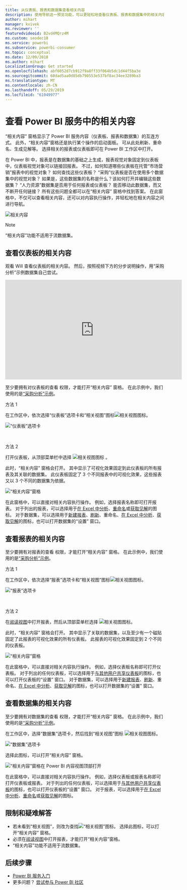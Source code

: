 ```yaml
---
title: 从仪表板、报表和数据集查看相关内容
description: 使用导航这一预览功能，可以更轻松地查看仪表板、报表和数据集中的相关内容
author: mihart
manager: kvivek
ms.reviewer: ''
featuredvideoid: B2vd4MQrz4M
ms.custom: seodec18
ms.service: powerbi
ms.subservice: powerbi-consumer
ms.topic: conceptual
ms.date: 12/09/2018
ms.author: mihart
LocalizationGroup: Get started
ms.openlocfilehash: abf6052d7cb912f9a8ff33f064b5dc1d44f5ba3e
ms.sourcegitcommit: 60dad5aa0d85db790553e537bf8ac34ee3289ba3
ms.translationtype: MT
ms.contentlocale: zh-CN
ms.lasthandoff: 05/29/2019
ms.locfileid: "61049977"
---
```

# <a name="view-related-content-in-power-bi-service"></a>查看 Power BI 服务中的相关内容
“相关内容”  窗格显示了 Power BI 服务内容（仪表板、报表和数据集）的互连方式。 此外，“相关内容”窗格还是执行某个操作的启动面板。 可从此处刷新、重命名、生成见解等。 选择相关的报表或仪表板即可在 Power BI 工作区中打开。   

在 Power BI 中，报表是在数据集的基础之上生成，报表视觉对象固定到仪表板中，仪表板视觉对象可以链接回报表。 不过，如何知道哪些仪表板在托管“市场营销”报表中的视觉对象？ 如何查找这些仪表板？ “采购”仪表板是否在使用多个数据集中的视觉对象？ 如果是，这些数据集的名称是什么？该如何打开并编辑这些数据集？ “人力资源”数据集是否用于任何报表或仪表板？ 能否移动此数据集，而又不断开任何链接？ 所有这些问题全都可以在“相关内容”  窗格中找到答案。  在此窗格中，不仅可以查看相关内容，还可以对内容执行操作，并轻松地在相关内容之间进行导航。

![相关内容](./media/end-user-related/power-bi-view-related-dashboard-new.png)

> [!NOTE]
> “相关内容”功能不适用于流数据集。
> 
> 

## <a name="view-related-content-for-a-dashboard"></a>查看仪表板的相关内容
观看 Will 查看仪表板的相关内容。 然后，按照视频下方的分步说明操作，用“采购分析”示例数据集自己尝试。

<iframe width="560" height="315" src="https://www.youtube.com/embed/B2vd4MQrz4M#t=3m05s" frameborder="0" allowfullscreen></iframe>


至少要拥有对仪表板的查看  权限，才能打开“相关内容”  窗格。 在此示例中，我们使用的是[“采购分析”示例](../sample-procurement.md)。

方法 1 

在工作区中，依次选择“仪表板”选项卡和“相关视图”图标![相关视图图标](./media/end-user-related/power-bi-view-related-icon-new.png)。  

![“仪表板”选项卡](./media/end-user-related/power-bi-view-related-dash-newer.png)

<br>

方法 2 

打开仪表板，从顶部菜单栏中选择   ![相关视图图标](./media/end-user-related/power-bi-view-related-new.png) 。

此时，“相关内容”  窗格会打开。 其中显示了可视化效果固定到此仪表板的所有报表及其关联的数据集。 此仪表板固定了 3 个不同报表中的可视化效果，这些报表又以 3 个不同的数据集为依据。

![“相关内容”窗格](./media/end-user-related/power-bi-view-related-dashboard-new.png)

在此窗格中，可以直接对相关内容执行操作。  例如，选择报表名称即可打开报表。  对于列出的报表，可以选择用于[在 Excel 中分析](../service-analyze-in-excel.md)、[重命名](../service-rename.md)或[获取见解](end-user-insights.md)的图标。 对于数据集，可以选择用于[新建报表](../service-report-create-new.md)、[刷新](../refresh-data.md)、重命名、[在 Excel 中分析](../service-analyze-in-excel.md)、[获取见解](end-user-insights.md)的图标，也可以打开数据集的“设置”  窗口。  

## <a name="view-related-content-for-a-report"></a>查看报表的相关内容
至少要拥有对报表的查看  权限，才能打开“相关内容”  窗格。 在此示例中，我们使用的是[“采购分析”示例](../sample-procurement.md)。

方法 1 

在工作区中，依次选择“报表”选项卡和“相关视图”图标![相关视图图标](./media/end-user-related/power-bi-view-related-icon-new.png)。  

![“报表”选项卡](./media/end-user-related/power-bi-view-related-report-newer.png)

<br>

方法 2 

在[阅读视图](end-user-reading-view.md)中打开报表，然后从顶部菜单栏选择 ![相关视图图标](./media/end-user-related/power-bi-view-related-new.png)。

此时，“相关内容”  窗格会打开。 其中显示了关联的数据集，以及至少有一个磁贴固定了此报表的可视化效果的所有仪表板。 此报表的可视化效果固定到 2 个不同的仪表板。

![“相关内容”窗格](./media/end-user-related/power-bi-view-related-report.png)

在此窗格中，可以直接对相关内容执行操作。  例如，选择仪表板名称即可打开仪表板。  对于列出的任何仪表板，可以选择用于[与其他用户共享仪表板](../service-share-dashboards.md)的图标，也可以打开仪表板的“设置”  窗口。 对于数据集，可以选择用于[新建报表](../service-report-create-new.md)、[刷新](../refresh-data.md)、重命名、[在 Excel 中分析](../service-analyze-in-excel.md)、[获取见解](end-user-insights.md)的图标，也可以打开数据集的“设置”  窗口。  

## <a name="view-related-content-for-a-dataset"></a>查看数据集的相关内容
至少要拥有对数据集的查看  权限，才能打开“相关内容”  窗格。 在此示例中，我们使用的是[“采购分析”示例](../sample-procurement.md)。

在工作区中，选择“数据集”选项卡，然后找到“相关视图”图标 ![相关视图图标](./media/end-user-related/power-bi-view-related-icon-new.png)。  

![“数据集”选项卡](./media/end-user-related/power-bi-view-related-dataset-newer.png)

选择此图标，可以打开“相关内容”  窗格。

![“相关内容”窗格在 Power BI 内容视图顶部打开](media/end-user-related/power-bi-datasets.png)

在此窗格中，可以直接对相关内容执行操作。 例如，选择仪表板或报表名称即可打开仪表板或报表。  对于列出的任何仪表板，可以选择用于[与其他用户共享仪表板](../service-share-dashboards.md)的图标，也可以打开仪表板的“设置”  窗口。 对于报表，可以选择用于[在 Excel 中分析](../service-analyze-in-excel.md)、[重命名](../service-rename.md)或[获取见解](end-user-insights.md)的图标。  

## <a name="limitations-and-troubleshooting"></a>限制和疑难解答
* 若未看到“相关视图”，则改为查找![“相关视图”图标](./media/end-user-related/power-bi-view-related-icon-new.png)。 选择此图标，可以打开“相关内容”  窗格。
* 必须在[阅读视图](end-user-reading-view.md)中打开报表，才能打开“相关内容”窗格。
* “相关内容”功能不适用于流数据集。

## <a name="next-steps"></a>后续步骤
* [Power BI 服务入门](../service-get-started.md)
* 更多问题？ [尝试参与 Power BI 社区](http://community.powerbi.com/)

